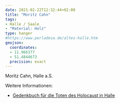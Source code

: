 ```yaml
---
date: 2021-02-22T12:32:44+02:00
title: "Moritz Cahn"
tags:
- Halle / Saale
- "Material: Holz"
type: hanger
#https://www.perladesa.de/altes-halle.htm
geojson:
  coordinates:
  - 11.966377
  - 51.4844673
  precision: exact
---
```

Moritz Cahn, Halle a.S.

<div class="notes">
Weitere Informationen:
<ul>
<li><a href="https://www.gedenkbuch.halle.de/gbdatensatz.php?num=18">Gedenkbuch für die Toten des Holocaust in Halle</a></li>
</ul>

</div>
